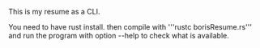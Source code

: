 This is my resume as a CLI.

You need to have rust install.
then compile with '''rustc borisResume.rs'''
and run the program with option --help to check what is available.